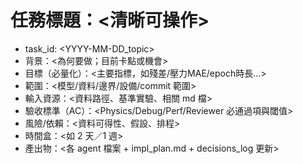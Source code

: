 # 任務標題：<清晰可操作>
- task_id: <YYYY-MM-DD_topic>
- 背景：<為何要做；目前卡點或機會>
- 目標（必量化）：<主要指標，如殘差/壓力MAE/epoch時長…>
- 範圍：<模型/資料/邊界/設備/commit 範圍>
- 輸入資源：<資料路徑、基準實驗、相關 md 檔>
- 驗收標準（AC）：<Physics/Debug/Perf/Reviewer 必通過項與閾值>
- 風險/依賴：<資料可得性、假設、排程>
- 時間盒：<如 2 天／1 週>
- 產出物：<各 agent 檔案 + impl_plan.md + decisions_log 更新>

